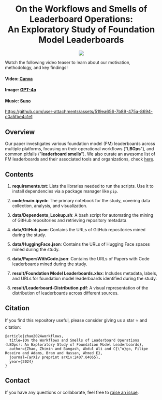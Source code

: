 <div align="center">
    <h1>On the Workflows and Smells of Leaderboard Operations:<br>An Exploratory Study of Foundation Model Leaderboards</h1>
</div>

<p align="center">
    <a href="https://arxiv.org/abs/2407.04065"><img src="https://img.shields.io/badge/📃-Arxiv-b31b1b?style=for-the-badge"></a>
</a>

Watch the following video teaser to learn about our motivation, methodology, and key findings!
#### Video: [Canva](https://www.canva.com)
#### Image: [GPT-4o](https://chat.openai.com)
#### Music: [Suno](https://suno.com)

https://github.com/user-attachments/assets/519ea656-7b89-475a-8694-c0a5fbe4c1e1

## Overview
Our paper investigates various foundation model (FM) leaderboards across multiple platforms, focusing on their operational workflows ("**LBOps**"), and common pitfalls ("**leaderboard smells**"). We also curate an awesome list of FM leaderboards and their associated tools and organizations, check [here](https://github.com/SAILResearch/awesome-foundation-model-leaderboards).

## Contents

1. **requirements.txt**: Lists the libraries needed to run the scripts. Use it to install dependencies via a package manager like `pip`.

2. **code/main.ipynb**: The primary notebook for the study, covering data collection, analysis, and visualization.

3. **data/Dependents_Lookup.sh**: A bash script for automating the mining of GitHub repositories and retrieving repository metadata.

4. **data/GitHub.json**: Contains the URLs of GitHub repositories mined during the study.

5. **data/HuggingFace.json**: Contains the URLs of Hugging Face spaces mined during the study.

6. **data/PapersWithCode.json**: Contains the URLs of Papers with Code leaderboards mined during the study.

7. **result/Foundation Model Leaderboards.xlsx**: Includes metadata, labels, and URLs for foundation model leaderboards identified during the study.

8. **result/Leaderboard-Distribution.pdf**: A visual representation of the distribution of leaderboards across different sources.

## Citation
If you find this repository useful, please consider giving us a star :star: and citation:
```
@article{zhao2024workflows,
  title={On the Workflows and Smells of Leaderboard Operations (LBOps): An Exploratory Study of Foundation Model Leaderboards},
  author={Zhao, Zhimin and Bangash, Abdul Ali and C{\^o}go, Filipe Roseiro and Adams, Bram and Hassan, Ahmed E},
  journal={arXiv preprint arXiv:2407.04065},
  year={2024}
}
```

## Contact
If you have any questions or collaborate, feel free to [raise an issue](https://github.com/zhimin-z/Foundation-Model-Leaderboard-Survey/issues/new).
